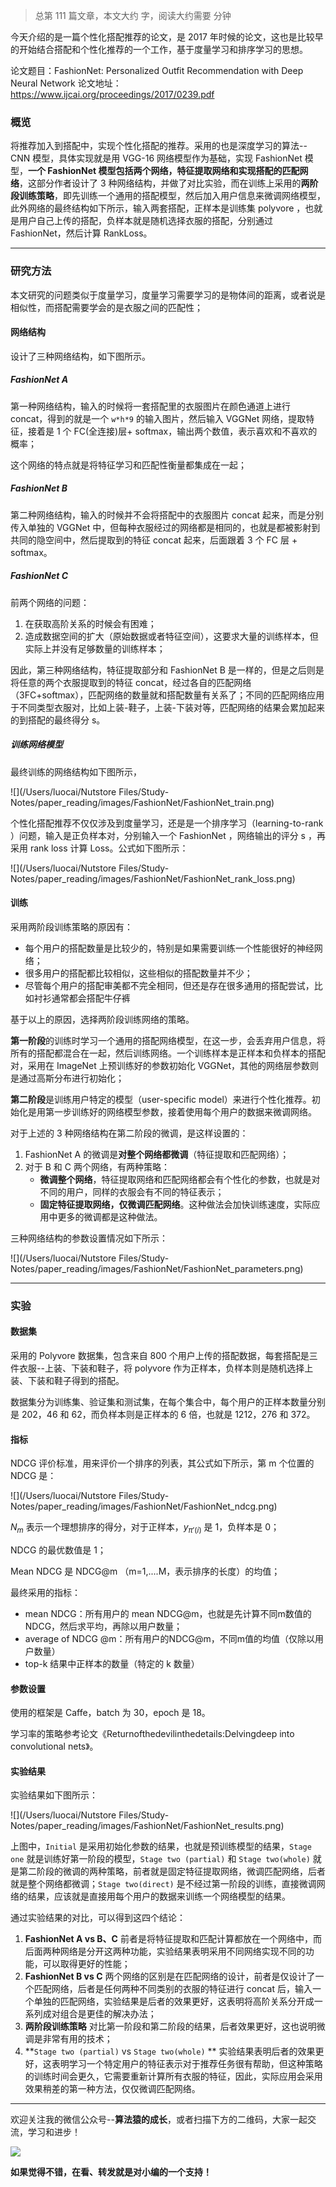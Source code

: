 
> 总第 111 篇文章，本文大约  字，阅读大约需要  分钟

今天介绍的是一篇个性化搭配推荐的论文，是 2017 年时候的论文，这也是比较早的开始结合搭配和个性化推荐的一个工作，基于度量学习和排序学习的思想。

论文题目：FashionNet: Personalized Outfit Recommendation with Deep Neural Network 
论文地址：https://www.ijcai.org/proceedings/2017/0239.pdf


### 概览

将推荐加入到搭配中，实现个性化搭配的推荐。采用的也是深度学习的算法-- CNN 模型，具体实现就是用 VGG-16 网络模型作为基础，实现 FashionNet 模型，**一个 FashionNet 模型包括两个网络，特征提取网络和实现搭配的匹配网络**，这部分作者设计了 3 种网络结构，并做了对比实验，而在训练上采用的**两阶段训练策略**，即先训练一个通用的搭配模型，然后加入用户信息来微调网络模型，此外网络的最终结构如下所示，输入两套搭配，正样本是训练集 polyvore ，也就是用户自己上传的搭配，负样本就是随机选择衣服的搭配，分别通过 FashionNet，然后计算 RankLoss。


------

### 研究方法

本文研究的问题类似于度量学习，度量学习需要学习的是物体间的距离，或者说是相似性，而搭配需要学会的是衣服之间的匹配性；


#### 网络结构

设计了三种网络结构，如下图所示。



##### FashionNet A

第一种网络结构，输入的时候将一套搭配里的衣服图片在颜色通道上进行concat，得到的就是一个 `w*h*9` 的输入图片，然后输入 VGGNet 网络，提取特征，接着是 1 个 FC(全连接)层+ softmax，输出两个数值，表示喜欢和不喜欢的概率；

这个网络的特点就是将特征学习和匹配性衡量都集成在一起；

##### FashionNet B

第二种网络结构，输入的时候并不会将搭配中的衣服图片 concat 起来，而是分别传入单独的 VGGNet 中，但每种衣服经过的网络都是相同的，也就是都被影射到共同的隐空间中，然后提取到的特征 concat 起来，后面跟着 3 个 FC 层 + softmax。

##### FashionNet C

前两个网络的问题：
1. 在获取高阶关系的时候会有困难；
2. 造成数据空间的扩大（原始数据或者特征空间），这要求大量的训练样本，但实际上并没有足够数量的训练样本；

因此，第三种网络结构，特征提取部分和 FashionNet B 是一样的，但是之后则是将任意的两个衣服提取到的特征 concat，经过各自的匹配网络（3FC+softmax），匹配网络的数量就和搭配数量有关系了；不同的匹配网络应用于不同类型衣服对，比如上装-鞋子，上装-下装对等，匹配网络的结果会累加起来的到搭配的最终得分 s。

##### 训练网络模型

最终训练的网络结构如下图所示，

![](/Users/luocai/Nutstore Files/Study-Notes/paper_reading/images/FashionNet/FashionNet_train.png)

个性化搭配推荐不仅仅涉及到度量学习，还是是一个排序学习（learning-to-rank ）问题，输入是正负样本对，分别输入一个 FashionNet ，网络输出的评分 s ，再采用 rank loss 计算 Loss。公式如下图所示：

![](/Users/luocai/Nutstore Files/Study-Notes/paper_reading/images/FashionNet/FashionNet_rank_loss.png)

#### 训练

采用两阶段训练策略的原因有：

- 每个用户的搭配数量是比较少的，特别是如果需要训练一个性能很好的神经网络；
- 很多用户的搭配都比较相似，这些相似的搭配数量并不少；
- 尽管每个用户的搭配审美都不完全相同，但还是存在很多通用的搭配尝试，比如衬衫通常都会搭配牛仔裤

基于以上的原因，选择两阶段训练网络的策略。

**第一阶段**的训练时学习一个通用的搭配网络模型，在这一步，会丢弃用户信息，将所有的搭配都混合在一起，然后训练网络。一个训练样本是正样本和负样本的搭配对，采用在 ImageNet 上预训练好的参数初始化 VGGNet，其他的网络层参数则是通过高斯分布进行初始化；

**第二阶段**是训练用户特定的模型（user-specific model）来进行个性化推荐。初始化是用第一步训练好的网络模型参数，接着使用每个用户的数据来微调网络。

对于上述的 3 种网络结构在第二阶段的微调，是这样设置的：

1. FashionNet A 的微调是**对整个网络都微调**（特征提取和匹配网络）；
2. 对于 B 和 C 两个网络，有两种策略：
   - **微调整个网络**，特征提取网络和匹配网络都会有个性化的参数，也就是对不同的用户，同样的衣服会有不同的特征表示；
   - **固定特征提取网络，仅微调匹配网络**。这种做法会加快训练速度，实际应用中更多的微调都是这种做法。

三种网络结构的参数设置情况如下所示：

![](/Users/luocai/Nutstore Files/Study-Notes/paper_reading/images/FashionNet/FashionNet_parameters.png)



------

### 实验

#### 数据集

采用的 Polyvore 数据集，包含来自 800 个用户上传的搭配数据，每套搭配是三件衣服--上装、下装和鞋子，将 polyvore 作为正样本，负样本则是随机选择上装、下装和鞋子得到的搭配。

数据集分为训练集、验证集和测试集，在每个集合中，每个用户的正样本数量分别是 202，46 和 62，而负样本则是正样本的 6 倍，也就是 1212，276 和 372。

#### 指标

 NDCG 评价标准，用来评价一个排序的列表，其公式如下所示，第 m 个位置的 NDCG 是：

![](/Users/luocai/Nutstore Files/Study-Notes/paper_reading/images/FashionNet/FashionNet_ndcg.png)

$N_m$ 表示一个理想排序的得分，对于正样本，$y_{\pi'(i)}$ 是 1，负样本是 0；

NDCG 的最优数值是 1；

Mean NDCG 是 NDCG@m （m=1,....M，表示排序的长度）的均值；

最终采用的指标：

- mean NDCG：所有用户的 mean NDCG@m，也就是先计算不同m数值的NDCG，然后求平均，再除以用户数量；
- average of NDCG @m：所有用户的NDCG@m，不同m值的均值（仅除以用户数量）
- top-k 结果中正样本的数量（特定的 k 数量）

#### 参数设置

使用的框架是 Caffe，batch 为 30，epoch 是 18。

学习率的策略参考论文《Returnofthedevilinthedetails:Delvingdeep into convolutional nets》。

#### 实验结果

实验结果如下图所示：

![](/Users/luocai/Nutstore Files/Study-Notes/paper_reading/images/FashionNet/FashionNet_results.png)

上图中，`Initial` 是采用初始化参数的结果，也就是预训练模型的结果，`Stage one` 就是训练好第一阶段的模型，`Stage two (partial)`  和 `Stage two(whole)` 就是第二阶段的微调的两种策略，前者就是固定特征提取网络，微调匹配网络，后者就是整个网络都微调；`Stage two(direct)` 是不经过第一阶段的训练，直接微调网络的结果，应该就是直接用每个用户的数据来训练一个网络模型的结果。

通过实验结果的对比，可以得到这四个结论：

1.  **FashionNet A vs B、C** 前者是将特征提取和匹配计算都放在一个网络中，而后面两种网络是分开这两种功能，实验结果表明采用不同网络实现不同的功能，可以取得更好的性能；
2.  **FashionNet B vs C** 两个网络的区别是在匹配网络的设计，前者是仅设计了一个匹配网络，后者是任何两种不同类别的衣服的特征进行 concat 后，输入一个单独的匹配网络，实验结果是后者的效果更好，这表明将高阶关系分开成一系列成对组合是更佳的解决办法；
3.  **两阶段训练策略** 对比第一阶段和第二阶段的结果，后者效果更好，这也说明微调是非常有用的技术；
4. **`Stage two (partial)`  vs `Stage two(whole)` ** 实验结果表明后者的效果更好，这表明学习一个特定用户的特征表示对于推荐任务很有帮助，但这种策略的训练时间会更久，它需要重新计算所有衣服的特征，因此，实际应用会采用效果稍差的第一种方法，仅仅微调匹配网络。



---



欢迎关注我的微信公众号--**算法猿的成长**，或者扫描下方的二维码，大家一起交流，学习和进步！

![](https://cai-images-1257823952.cos.ap-beijing.myqcloud.com/qrcode_0601.png)

**如果觉得不错，在看、转发就是对小编的一个支持！**




